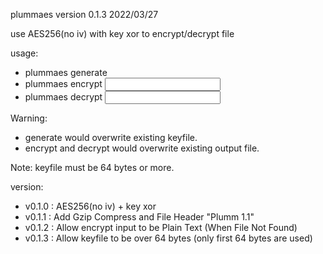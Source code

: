 plummaes version 0.1.3 2022/03/27

use AES256(no iv) with key xor to encrypt/decrypt file

usage:
- plummaes generate <keyfile>
- plummaes encrypt <input> <output> <keyfile>
- plummaes decrypt <input> <output> <keyfile>

Warning: 
- generate would overwrite existing keyfile.
- encrypt and decrypt would overwrite existing output file.

Note: keyfile must be 64 bytes or more.

version:
- v0.1.0 : AES256(no iv) + key xor 
- v0.1.1 : Add Gzip Compress and File Header "Plumm 1.1"
- v0.1.2 : Allow encrypt input to be Plain Text (When File Not Found)
- v0.1.3 : Allow keyfile to be over 64 bytes (only first 64 bytes are used)